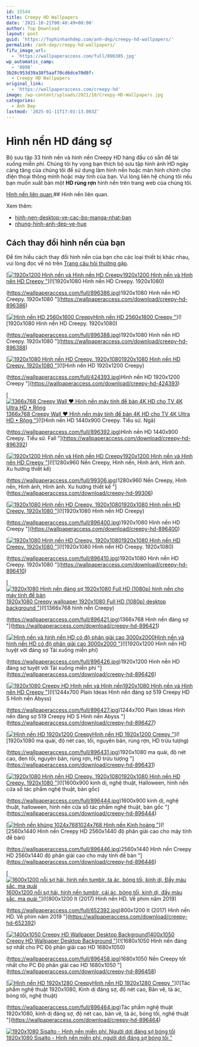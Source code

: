 ```yaml
---
id: 15544
title: Creepy HD Wallpapers
date: '2021-10-21T00:40:49+00:00'
author: Top Download
layout: post
guid: 'https://Tophinhanhdep.com/anh-dep/creepy-hd-wallpapers/'
permalink: /anh-dep/creepy-hd-wallpapers/
fifu_image_url:
  - 'https://wallpaperaccess.com/full/896385.jpg'
wp_automatic_camp:
  - '8098'
3b28c953d39a38f5aaf70cd6dce70d8f:
  - Creepy HD Wallpapers
original_link:
  - 'https://wallpaperaccess.com/creepy-hd'
image: /wp-content/uploads/2021/10/Creepy-HD-Wallpapers.jpg
categories:
  - Ảnh Đẹp
lastmod: '2025-01-11T17:01:13.003Z'
---
```

# Hình nền HD đáng sợ

Bộ sưu tập 33 hình nền và hình nền Creepy HD hàng đầu có sẵn để tải xuống miễn phí. Chúng tôi hy vọng bạn thích bộ sưu tập hình ảnh HD ngày càng tăng của chúng tôi để sử dụng làm hình nền hoặc màn hình chính cho điện thoại thông minh hoặc máy tính của bạn. Vui lòng liên hệ chúng tôi nếu bạn muốn xuất bản một **HD rùng rợn** hình nền trên trang web của chúng tôi.

[Hình nền liên quan ](#related) ## Hình nền liên quan.

   
 Xem thêm:

   
- [hinh-nen-desktop-ve-cac-bo-manga-nhat-ban](https://tophinhanhdep.com/anh-anime/hinh-nen-desktop-ve-cac-bo-manga-nhat-ban/)
- [nhung-hinh-anh-dep-ve-hue](https://tophinhanhdep.com/hinh-nen-dep/nhung-hinh-anh-dep-ve-hue/)

## Cách thay đổi hình nền của bạn

Để tìm hiểu cách thay đổi hình nền của bạn cho các loại thiết bị khác nhau, vui lòng đọc về nó trên [Trang câu hỏi thường gặp](https://tophinhanhdep.com/faq/).

  
[[![1920x1200 Hình nền và Hình nền HD Creepy](https://wallpaperaccess.com/full/896385.jpg)1920x1200 Hình nền và Hình nền HD Creepy "](https://wallpaperaccess.com/download/creepy-hd-896385)](![1920x1080 Hình nền HD Creepy.  1920x1080)

(https://wallpaperaccess.com/full/896386.jpg)1920x1080 Hình nền HD Creepy. 1920x1080 "](https://wallpaperaccess.com/download/creepy-hd-896386)

[[![Hình nền HD 2560x1600 Creepy](https://wallpaperaccess.com/full/424381.jpg)Hình nền HD 2560x1600 Creepy "](https://wallpaperaccess.com/download/creepy-hd-424381)](![1920x1080 Hình nền HD Creepy.  1920x1080)

(https://wallpaperaccess.com/full/896388.jpg)1920x1080 Hình nền HD Creepy. 1920x1080 "](https://wallpaperaccess.com/download/creepy-hd-896388)

[[![1920x1080 Hình nền HD Creepy.  1920x1080](https://wallpaperaccess.com/full/896389.jpg)1920x1080 Hình nền HD Creepy. 1920x1080 "](https://wallpaperaccess.com/download/creepy-hd-896389)](![Hình nền HD 1920x1200 Creepy)

(https://wallpaperaccess.com/full/424393.jpg)Hình nền HD 1920x1200 Creepy "](https://wallpaperaccess.com/download/creepy-hd-424393)

[[![1366x768 Creepy Wall ❤ Hình nền máy tính để bàn 4K HD cho TV 4K Ultra HD • Rộng](https://wallpaperaccess.com/full/896391.jpg)1366x768 Creepy Wall ❤ Hình nền máy tính để bàn 4K HD cho TV 4K Ultra HD • Rộng "](https://wallpaperaccess.com/download/creepy-hd-896391)](![Hình nền HD 1440x900 Creepy.  Tiểu sử.  Ngã)

(https://wallpaperaccess.com/full/896392.jpg)Hình nền HD 1440x900 Creepy. Tiểu sử. Fall "](https://wallpaperaccess.com/download/creepy-hd-896392)

[[![1920x1200 Hình nền và Hình nền HD Creepy](https://wallpaperaccess.com/full/896393.png)1920x1200 Hình nền và Hình nền HD Creepy "](https://wallpaperaccess.com/download/creepy-hd-896393)](![1280x960 Nền Creepy, Hình nền, Hình ảnh, Hình ảnh.  Xu hướng thiết kế)

(https://wallpaperaccess.com/full/99306.jpg)1280x960 Nền Creepy, Hình nền, Hình ảnh, Hình ảnh. Xu hướng thiết kế "](https://wallpaperaccess.com/download/creepy-hd-99306)

[[![1920x1080 Hình nền HD Creepy.  1920x1080](https://wallpaperaccess.com/full/896395.jpg)1920x1080 Hình nền HD Creepy. 1920x1080 "](https://wallpaperaccess.com/download/creepy-hd-896395)](![1920x1080 Hình nền HD Creepy)

(https://wallpaperaccess.com/full/896400.jpg)1920x1080 Hình nền HD Creepy "](https://wallpaperaccess.com/download/creepy-hd-896400)

[[![1920x1080 Hình nền HD Creepy.  1920x1080](https://wallpaperaccess.com/full/896408.jpg)1920x1080 Hình nền HD Creepy. 1920x1080 "](https://wallpaperaccess.com/download/creepy-hd-896408)](![1920x1080 Hình nền HD Creepy.  1920x1080)

(https://wallpaperaccess.com/full/896410.jpg)1920x1080 Hình nền HD Creepy. 1920x1080 "](https://wallpaperaccess.com/download/creepy-hd-896410)

[[![1920x1080 Hình nền đáng sợ 1920x1080 Full HD (1080p) hình nền cho máy tính để bàn](https://wallpaperaccess.com/full/896412.jpg)1920x1080 Creepy wallpaper 1920x1080 Full HD (1080p) desktop background "](https://wallpaperaccess.com/download/creepy-hd-896412)](![1366x768 hình nền Creepy)

(https://wallpaperaccess.com/full/896421.jpg)1366x768 Hình nền đáng sợ "](https://wallpaperaccess.com/download/creepy-hd-896421)

[[![Hình nền và hình nền HD có độ phân giải cao 3000x2000](https://wallpaperaccess.com/full/896425.jpg)Hình nền và hình nền HD có độ phân giải cao 3000x2000 "](https://wallpaperaccess.com/download/creepy-hd-896425)](![1920x1200 Hình nền HD tuyệt vời đáng sợ Tải xuống miễn phí)

(https://wallpaperaccess.com/full/896426.jpg)1920x1200 Hình nền HD đáng sợ tuyệt vời Tải xuống miễn phí "](https://wallpaperaccess.com/download/creepy-hd-896426)

[[![1920x1080 Creepy HD Hình nền và Hình nền](https://wallpaperaccess.com/full/99253.jpg)1920x1080 Hình nền và Hình nền HD Creepy "](https://wallpaperaccess.com/download/creepy-hd-99253)](![1244x700 Plain Ideas Hình nền đáng sợ 519 Creepy HD S Hình nền Abyss)

(https://wallpaperaccess.com/full/896427.jpg)1244x700 Plain Ideas Hình nền đáng sợ 519 Creepy HD S Hình nền Abyss "](https://wallpaperaccess.com/download/creepy-hd-896427)

[[![Hình nền HD 1920x1200 Creepy](https://wallpaperaccess.com/full/896429.jpg)Hình nền HD 1920x1200 Creepy "](https://wallpaperaccess.com/download/creepy-hd-896429)](![1920x1080 ma quái, độ nét cao, tối, nguyên bản, rùng rợn, HD trừu tượng)

(https://wallpaperaccess.com/full/896431.jpg)1920x1080 ma quái, độ nét cao, đen tối, nguyên bản, rùng rợn, HD trừu tượng "](https://wallpaperaccess.com/download/creepy-hd-896431)

[[![1920x1080 Hình nền HD Creepy.  1920x1080](https://wallpaperaccess.com/full/896438.jpg)1920x1080 Hình nền HD Creepy. 1920x1080 "](https://wallpaperaccess.com/download/creepy-hd-896438)](![1600x900 kinh dị, nghệ thuật, Halloween, hình nền cửa sổ tác phẩm nghệ thuật, bản gốc)

(https://wallpaperaccess.com/full/896444.jpg)1600x900 kinh dị, nghệ thuật, halloween, hình nền cửa sổ tác phẩm nghệ thuật, bản gốc "](https://wallpaperaccess.com/download/creepy-hd-896444)

[[![Hình nền khủng 1024x768](https://wallpaperaccess.com/full/896445.jpg)1024x768 Hình nền Kinh hoàng "](https://wallpaperaccess.com/download/creepy-hd-896445)](![2560x1440 Hình nền Creepy HD 2560x1440 độ phân giải cao cho máy tính để bàn)

(https://wallpaperaccess.com/full/896446.jpg)2560x1440 Hình nền Creepy HD 2560x1440 độ phân giải cao cho máy tính để bàn "](https://wallpaperaccess.com/download/creepy-hd-896446)

[[![1600x1200 nỗi sợ hãi, hình nền tumblr, tà ác, bóng tối, kinh dị, Đầy màu sắc, ma quái](https://wallpaperaccess.com/full/896454.jpg)1600x1200 nỗi sợ hãi, hình nền tumblr, cái ác, bóng tối, kinh dị, đầy màu sắc, ma quái "](https://wallpaperaccess.com/download/creepy-hd-896454)](![800x1200 It (2017) Hình nền HD.  Về phim năm 2019)

(https://wallpaperaccess.com/full/652392.jpg)800x1200 It (2017) Hình nền HD. Về phim năm 2019 "](https://wallpaperaccess.com/download/creepy-hd-652392)

[[![1400x1050 Creepy HD Wallpaper Desktop Background](https://wallpaperaccess.com/full/896457.jpg)1400x1050 Creepy HD Wallpaper Desktop Background "](https://wallpaperaccess.com/download/creepy-hd-896457)](![1680x1050 Hình nền đáng sợ nhất cho PC Độ phân giải cao HD 1680x1050)

(https://wallpaperaccess.com/full/896458.jpg)1680x1050 Nền Creepy tốt nhất cho PC Độ phân giải cao HD 1680x1050 "](https://wallpaperaccess.com/download/creepy-hd-896458)

[[![Hình nền HD 1920x1280 Creepy](https://wallpaperaccess.com/full/896463.jpg)Hình nền HD 1920x1280 Creepy "](https://wallpaperaccess.com/download/creepy-hd-896463)](![Tác phẩm nghệ thuật 1920x1080, Kinh dị đáng sợ, độ nét cao, Bản vẽ, tà ác, bóng tối, nghệ thuật)

(https://wallpaperaccess.com/full/896464.jpg)Tác phẩm nghệ thuật 1920x1080, kinh dị đáng sợ, độ nét cao, bản vẽ, tà ác, bóng tối, nghệ thuật "](https://wallpaperaccess.com/download/creepy-hd-896464)

[![1920x1080 Sisalto - Hình nền miễn phí: Người dơi đáng sợ bóng tối](https://wallpaperaccess.com/full/896465.jpg)1920x1080 Sisalto - Hình nền miễn phí: người dơi đáng sợ bóng tối "](https://wallpaperaccess.com/download/creepy-hd-896465)
